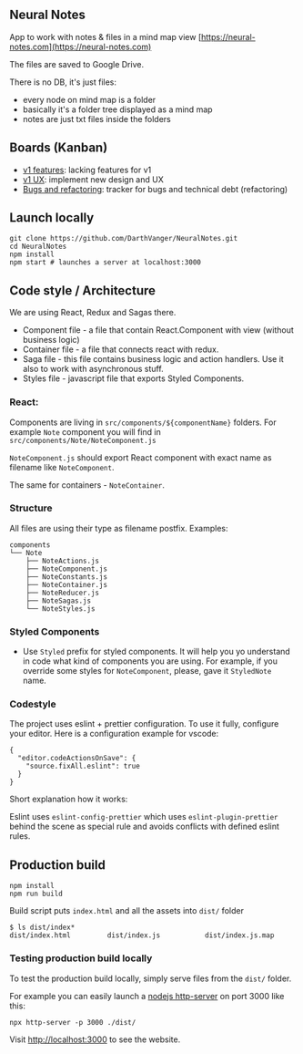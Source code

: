 Neural Notes
-----------
App to work with notes & files in a mind map view [https://neural-notes.com](https://neural-notes.com)

The files are saved to Google Drive.

There is no DB, it's just files:
- every node on mind map is a folder
- basically it's a folder tree displayed as a mind map
- notes are just txt files inside the folders

## Boards (Kanban)
- [v1 features](https://github.com/DarthVanger/NeuralNotes/projects/4): lacking features for v1
- [v1 UX](https://github.com/DarthVanger/NeuralNotes/projects/1): implement new design and UX
- [Bugs and refactoring](https://github.com/DarthVanger/NeuralNotes/projects/2): tracker for bugs and technical debt (refactoring)

## Launch locally
```
git clone https://github.com/DarthVanger/NeuralNotes.git
cd NeuralNotes
npm install
npm start # launches a server at localhost:3000
```

## Code style / Architecture
We are using React, Redux and Sagas there. 

- Component file - a file that contain React.Component with view (without business logic)
- Container file - a file that connects react with redux. 
- Saga file - this file contains business logic and action handlers. Use it also to work with asynchronous stuff.
- Styles file - javascript file that exports Styled Components.

### React:
Components are living in `src/components/${componentName}` folders. For example `Note` component you will find in `src/components/Note/NoteComponent.js`

`NoteComponent.js` should export React component with exact name as filename like `NoteComponent`. 

The same for containers - `NoteContainer`. 

### Structure
All files are using their type as filename postfix. 
Examples: 

    components
    └── Note
        ├── NoteActions.js
        ├── NoteComponent.js
        ├── NoteConstants.js
        ├── NoteContainer.js
        ├── NoteReducer.js
        ├── NoteSagas.js
        └── NoteStyles.js

### Styled Components
- Use `Styled` prefix for styled components. It will help you yo understand in code what kind of components you are using. For example, if you override some styles for `NoteComponent`, please, gave it `StyledNote` name.

### Codestyle

The project uses eslint + prettier configuration. To use it fully, configure your editor. Here is a configuration example for vscode:

```
{
  "editor.codeActionsOnSave": {
    "source.fixAll.eslint": true
  }
}
```

Short explanation how it works:

Eslint uses `eslint-config-prettier` which uses `eslint-plugin-prettier` behind the scene as special rule and avoids conflicts with defined eslint rules.

## Production build
```
npm install
npm run build
```

Build script puts `index.html` and all the assets into `dist/` folder
```
$ ls dist/index*
dist/index.html         dist/index.js           dist/index.js.map
```

### Testing production build locally

To test the production build locally, simply serve files from the `dist/` folder.

For example you can easily launch a [nodejs http-server](https://www.npmjs.com/package/http-server) on port 3000 like this:
```
npx http-server -p 3000 ./dist/
```

Visit <http://localhost:3000> to see the website.


